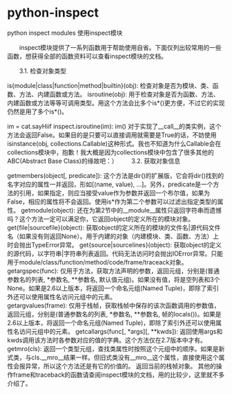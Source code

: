 # python-inspect
python inspect modules
使用inspect模块

　　inspect模块提供了一系列函数用于帮助使用自省。下面仅列出较常用的一些函数，想获得全部的函数资料可以查看inspect模块的文档。

　　3.1. 检查对象类型

is{module|class|function|method|builtin}(obj): 
检查对象是否为模块、类、函数、方法、内建函数或方法。
isroutine(obj): 
用于检查对象是否为函数、方法、内建函数或方法等等可调用类型。用这个方法会比多个is*()更方便，不过它的实现仍然是用了多个is*()。 
    
    
im = cat.sayHiif inspect.isroutine(im):
    im() 
对于实现了__call__的类实例，这个方法会返回False。如果目的是只要可以直接调用就需要是True的话，不妨使用isinstance(obj, collections.Callable)这种形式。我也不知道为什么Callable会在collections模块中，抱歉！我大概是因为collections模块中包含了很多其他的ABC(Abstract Base Class)的缘故吧：）
　　3.2. 获取对象信息

getmembers(object[, predicate]): 
这个方法是dir()的扩展版，它会将dir()找到的名字对应的属性一并返回，形如[(name, value), ...]。另外，predicate是一个方法的引用，如果指定，则应当接受value作为参数并返回一个布尔值，如果为False，相应的属性将不会返回。使用is*作为第二个参数可以过滤出指定类型的属性。
getmodule(object): 
还在为第2节中的__module__属性只返回字符串而遗憾吗？这个方法一定可以满足你，它返回object的定义所在的模块对象。
get{file|sourcefile}(object): 
获取object的定义所在的模块的文件名|源代码文件名（如果没有则返回None）。用于内建的对象（内建模块、类、函数、方法）上时会抛出TypeError异常。
get{source|sourcelines}(object): 
获取object的定义的源代码，以字符串|字符串列表返回。代码无法访问时会抛出IOError异常。只能用于module/class/function/method/code/frame/traceack对象。
getargspec(func): 
仅用于方法，获取方法声明的参数，返回元组，分别是(普通参数名的列表, *参数名, **参数名, 默认值元组)。如果没有值，将是空列表和3个None。如果是2.6以上版本，将返回一个命名元组(Named Tuple)，即除了索引外还可以使用属性名访问元组中的元素。  
getargvalues(frame): 
仅用于栈帧，获取栈帧中保存的该次函数调用的参数值，返回元组，分别是(普通参数名的列表, *参数名, **参数名, 帧的locals())。如果是2.6以上版本，将返回一个命名元组(Named Tuple)，即除了索引外还可以使用属性名访问元组中的元素。 
getcallargs(func[, *args][, **kwds]): 
返回使用args和kwds调用该方法时各参数对应的值的字典。这个方法仅在2.7版本中才有。
getmro(cls): 
返回一个类型元组，查找类属性时按照这个元组中的顺序。如果是新式类，与cls.__mro__结果一样。但旧式类没有__mro__这个属性，直接使用这个属性会报异常，所以这个方法还是有它的价值的。 返回当前的栈帧对象。
其他的操作frame和traceback的函数请查阅inspect模块的文档，用的比较少，这里就不多介绍了。
